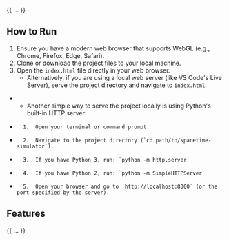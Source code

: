 {{ ... }}
## How to Run

1.  Ensure you have a modern web browser that supports WebGL (e.g., Chrome, Firefox, Edge, Safari).
2.  Clone or download the project files to your local machine.
3.  Open the `index.html` file directly in your web browser.
    *   Alternatively, if you are using a local web server (like VS Code's Live Server), serve the project directory and navigate to `index.html`.
+   *   Another simple way to serve the project locally is using Python's built-in HTTP server:
+       1.  Open your terminal or command prompt.
+       2.  Navigate to the project directory (`cd path/to/spacetime-simulator`).
+       3.  If you have Python 3, run: `python -m http.server`
+       4.  If you have Python 2, run: `python -m SimpleHTTPServer`
+       5.  Open your browser and go to `http://localhost:8000` (or the port specified by the server).

## Features

{{ ... }}
